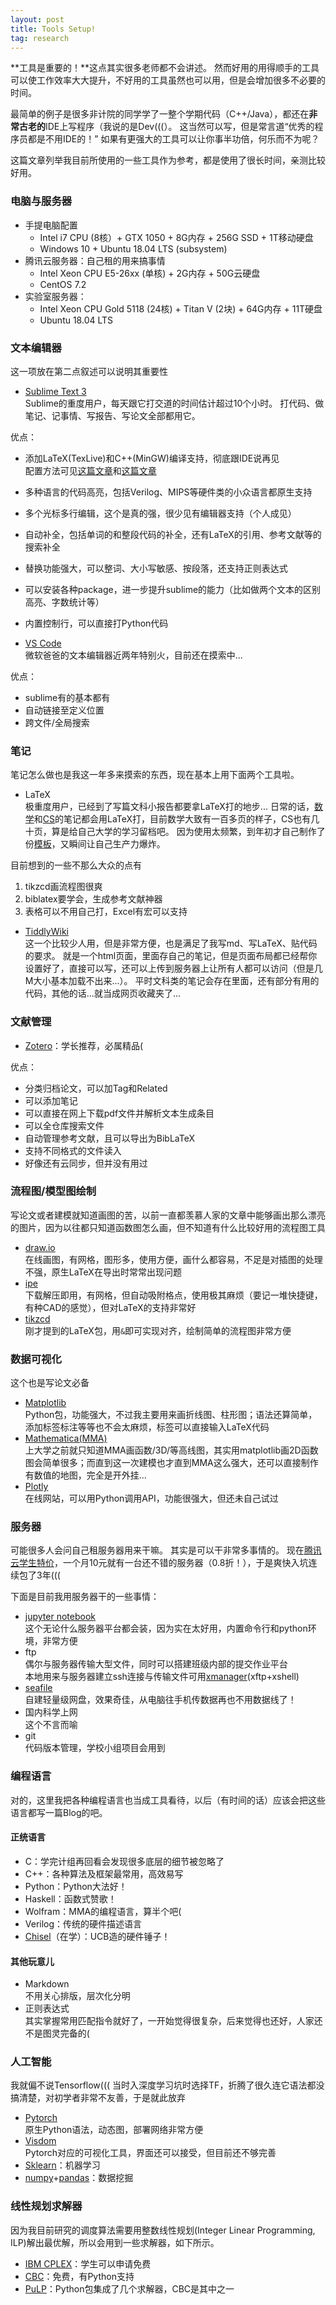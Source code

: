 ```yaml
---
layout: post
title: Tools Setup!
tag: research
---
```


**工具是重要的！**这点其实很多老师都不会讲述。
然而好用的用得顺手的工具可以使工作效率大大提升，不好用的工具虽然也可以用，但是会增加很多不必要的时间。

最简单的例子是很多非计院的同学学了一整个学期代码（C++/Java），都还在**非常古老的**IDE上写程序（我说的是Dev(((）。
这当然可以写，但是常言道“优秀的程序员都是不用IDE的！”
如果有更强大的工具可以让你事半功倍，何乐而不为呢？

这篇文章列举我目前所使用的一些工具作为参考，都是使用了很长时间，亲测比较好用。

<!--more-->

### 电脑与服务器
* 手提电脑配置
	- Intel i7 CPU (8核）+ GTX 1050 + 8G内存 + 256G SSD + 1T移动硬盘
	- Windows 10 + Ubuntu 18.04 LTS (subsystem)
* 腾讯云服务器：自己租的用来搞事情
	- Intel Xeon CPU E5-26xx (单核) + 2G内存 + 50G云硬盘
	- CentOS 7.2
* 实验室服务器：
	- Intel Xeon CPU Gold 5118 (24核) + Titan V (2块) + 64G内存 + 11T硬盘
	- Ubuntu 18.04 LTS

### 文本编辑器
这一项放在第二点叙述可以说明其重要性
* [Sublime Text 3](http://www.sublimetext.com/)<br/>
Sublime的重度用户，每天跟它打交道的时间估计超过10个小时。
打代码、做笔记、记事情、写报告、写论文全部都用它。

优点：
* 添加LaTeX(TexLive)和C++(MinGW)编译支持，彻底跟IDE说再见<br/>
配置方法可见[这篇文章](https://www.cnblogs.com/fantacity/p/5100434.html)和[这篇文章](https://www.jianshu.com/p/86c0822cc89b)
* 多种语言的代码高亮，包括Verilog、MIPS等硬件类的小众语言都原生支持
* 多个光标多行编辑，这个是真的强，很少见有编辑器支持（个人成见）
* 自动补全，包括单词的和整段代码的补全，还有LaTeX的引用、参考文献等的搜索补全
* 替换功能强大，可以整词、大小写敏感、按段落，还支持正则表达式
* 可以安装各种package，进一步提升sublime的能力（比如做两个文本的区别高亮、字数统计等）
* 内置控制行，可以直接打Python代码

* [VS Code](https://code.visualstudio.com/)<br/>
微软爸爸的文本编辑器近两年特别火，目前还在摸索中...

优点：
* sublime有的基本都有
* 自动链接至定义位置
* 跨文件/全局搜索

### 笔记
笔记怎么做也是我这一年多来摸索的东西，现在基本上用下面两个工具啦。
* LaTeX<br/>
极重度用户，已经到了写篇文科小报告都要拿LaTeX打的地步...
日常的话，[数学](https://github.com/chhzh123/Notes-of-Math)和[CS](https://github.com/chhzh123/CS-Notes)的笔记都会用LaTeX打，目前数学大致有一百多页的样子，CS也有几十页，算是给自己大学的学习留档吧。
因为使用太频繁，到年初才自己制作了份[模板](https://github.com/chhzh123/mylatextmpl)，又瞬间让自己生产力爆炸。

目前想到的一些不那么大众的点有
1. tikzcd画流程图很爽
2. biblatex要学会，生成参考文献神器
3. 表格可以不用自己打，Excel有宏可以支持

* [TiddlyWiki](https://tiddlywiki.com/)<br/>
这一个比较少人用，但是非常方便，也是满足了我写md、写LaTeX、贴代码的要求。
就是一个html页面，里面存自己的笔记，但是页面布局都已经帮你设置好了，直接可以写，还可以上传到服务器上让所有人都可以访问（但是几M大小基本加载不出来...）。
平时文科类的笔记会存在里面，还有部分有用的代码，其他的话...就当成网页收藏夹了...

### 文献管理
* [Zotero](https://www.zotero.org/)：学长推荐，必属精品(

优点：
* 分类归档论文，可以加Tag和Related
* 可以添加笔记
* 可以直接在网上下载pdf文件并解析文本生成条目
* 可以全仓库搜索文件
* 自动管理参考文献，且可以导出为BibLaTeX
* 支持不同格式的文件读入
* 好像还有云同步，但并没有用过

### 流程图/模型图绘制
写论文或者建模就知道画图的苦，以前一直都羡慕人家的文章中能够画出那么漂亮的图片，因为以往都只知道函数图怎么画，但不知道有什么比较好用的流程图工具
* [draw.io](https://draw.io)<br/>
在线画图，有网格，图形多，使用方便，画什么都容易，不足是对插图的处理不强，原生LaTeX在导出时常常出现问题
* [ipe](http://ipe.otfried.org/)<br/>
下载解压即用，有网格，但自动吸附格点，使用极其麻烦（要记一堆快捷键，有种CAD的感觉），但对LaTeX的支持非常好
* [tikzcd](http://ctan.math.washington.edu/tex-archive/graphics/pgf/contrib/tikz-cd/tikz-cd-doc.pdf)<br/>
刚才提到的LaTeX包，用`&`即可实现对齐，绘制简单的流程图非常方便

### 数据可视化
这个也是写论文必备
* [Matplotlib](https://matplotlib.org/)<br/>
Python包，功能强大，不过我主要用来画折线图、柱形图；语法还算简单，添加标签标注等等也不会太麻烦，标签可以直接输入LaTeX代码
* [Mathematica(MMA)](https://www.wolfram.com/mathematica/)<br/>
上大学之前就只知道MMA画函数/3D/等高线图，其实用matplotlib画2D函数图会简单很多；而直到这一次建模也才直到MMA这么强大，还可以直接制作有数值的地图，完全是开外挂...
	<!-- > TODO MMA 剑魔 -->
* [Plotly](https://plot.ly/)<br/>
在线网站，可以用Python调用API，功能很强大，但还未自己试过

### 服务器
可能很多人会问自己租服务器用来干嘛。
其实是可以干非常多事情的。
现在[腾讯云学生特价](https://cloud.tencent.com/act/campus?fromSource=gwzcw.594708.594708.594708)，一个月10元就有一台还不错的服务器（0.8折！），于是爽快入坑连续包了3年(((

下面是目前我用服务器干的一些事情：
* [jupyter notebook](https://jupyter.org/)<br/>
这个无论什么服务器平台都会装，因为实在太好用，内置命令行和python环境，非常方便
* ftp<br/>
偶尔与服务器传输大型文件，同时可以搭建班级内部的提交作业平台<br/>
本地用来与服务器建立ssh连接与传输文件可用[xmanager](https://www.netsarang.com/en/xmanager/)(xftp+xshell)
* [seafile](https://www.seafile.com/)<br/>
自建轻量级网盘，效果奇佳，从电脑往手机传数据再也不用数据线了！
* 国内科学上网<br/>
这个不言而喻
* git<br/>
代码版本管理，学校小组项目会用到

### 编程语言
对的，这里我把各种编程语言也当成工具看待，以后（有时间的话）应该会把这些语言都写一篇Blog的吧。

#### 正统语言
* C：学完计组再回看会发现很多底层的细节被忽略了
* C++：各种算法及框架最常用，高效易写
* Python：Python大法好！
	<!-- - pip, Anaconda, numpy, pandas -->
* Haskell：函数式赞歌！
* Wolfram：MMA的编程语言，算半个吧(
* Verilog：传统的硬件描述语言
* [Chisel](https://chisel.eecs.berkeley.edu/)（在学）：UCB造的硬件锤子！

#### 其他玩意儿
* Markdown<br/>
不用关心排版，层次化分明
* 正则表达式<br/>
其实掌握常用匹配指令就好了，一开始觉得很复杂，后来觉得也还好，人家还不是图灵完备的(

### 人工智能
我就偏不说Tensorflow(((
当时入深度学习坑时选择TF，折腾了很久连它语法都没搞清楚，对初学者非常不友善，于是就此放弃
* [Pytorch](https://pytorch.org/)<br/>
原生Python语法，动态图，部署网络非常方便
* [Visdom](https://github.com/facebookresearch/visdom)<br/>
Pytorch对应的可视化工具，界面还可以接受，但目前还不够完善
* [Sklearn](https://scikit-learn.org/)：机器学习
* [numpy](http://www.numpy.org/)+[pandas](https://pandas.pydata.org/)：数据挖掘

### 线性规划求解器
因为我目前研究的调度算法需要用整数线性规划(Integer Linear Programming, ILP)解出最优解，所以会用到一些求解器，如下所示。
* [IBM CPLEX](https://ibm.onthehub.com/WebStore/OfferingDetails.aspx?o=733c3d21-0ce1-e711-80fa-000d3af41938&pmv=00000000-0000-0000-0000-000000000000)：学生可以申请免费
* [CBC](https://projects.coin-or.org/Cbc)：免费，有Python支持
* [PuLP](https://pythonhosted.org/PuLP/)：Python包集成了几个求解器，CBC是其中之一